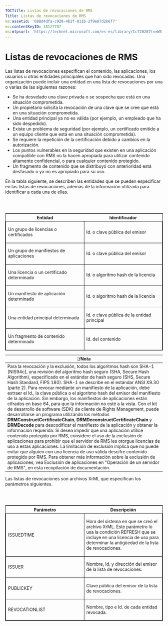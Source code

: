 ```yaml
---
TOCTitle: Listas de revocaciones de RMS
Title: Listas de revocaciones de RMS
ms:assetid: '688d4dfa-c928-4b2f-8116-2f9e87d2b6f7'
ms:contentKeyID: 18127787
ms:mtpsurl: 'https://technet.microsoft.com/es-es/library/Cc720287(v=WS.10)'
---
```


Listas de revocaciones de RMS
=============================

Las listas de revocaciones especifican el contenido, las aplicaciones, los usuarios u otras entidades principales que han sido revocadas. Una organización puede incluir una entidad en una lista de revocaciones por una o varias de las siguientes razones:

-   Se ha desvelado una clave privada o se sospecha que está en una situación comprometida.
-   Un propietario solicita la revocación de una clave que se cree que está en una situación comprometida.
-   Una entidad principal ya no es válida (por ejemplo, un empleado que ha sido despedido).
-   Existe un problema de seguridad (por ejemplo, un certificado emitido a un equipo cliente que está en una situación comprometida).
-   Se requiere la repetición de la certificación debido a cambios en la autorización.
-   Los puntos vulnerables en la seguridad que existen en una aplicación compatible con RMS no la hacen apropiada para utilizar contenido altamente confidencial, o para cualquier contenido protegido.
-   Un fragmento de contenido que se distribuyó con anterioridad está desfasado o ya no es apropiado para su uso.

En la tabla siguiente, se describen las entidades que se pueden especificar en las listas de revocaciones, además de la información utilizada para identificar a cada una de ellas.

###  

<p> </p>
<table style="border:1px solid black;">
<colgroup>
<col width="50%" />
<col width="50%" />
</colgroup>
<thead>
<tr class="header">
<th>Entidad</th>
<th>Identificador</th>
</tr>
</thead>
<tbody>
<tr class="odd">
<td style="border:1px solid black;"><p>Un grupo de licencias o certificados</p></td>
<td style="border:1px solid black;"><p>Id. o clave pública del emisor</p></td>
</tr>  
<tr class="even">
<td style="border:1px solid black;"><p>Un grupo de manifiestos de aplicaciones</p></td>
<td style="border:1px solid black;"><p>Id. o clave pública del emisor</p></td>
</tr>  
<tr class="odd">
<td style="border:1px solid black;"><p>Una licencia o un certificado determinado</p></td>
<td style="border:1px solid black;"><p>Id. o algoritmo hash de la licencia</p></td>
</tr>  
<tr class="even">
<td style="border:1px solid black;"><p>Un manifiesto de aplicación determinado</p></td>
<td style="border:1px solid black;"><p>Id. o algoritmo hash de la licencia</p></td>
</tr>  
<tr class="odd">
<td style="border:1px solid black;"><p>Una entidad principal determinada</p></td>
<td style="border:1px solid black;"><p>Id. o clave pública de la entidad principal</p></td>
</tr>  
<tr class="even">
<td style="border:1px solid black;"><p>Un fragmento de contenido determinado</p></td>
<td style="border:1px solid black;"><p>Id. del contenido</p></td>
</tr>  
</tbody>  
</table>
  
| ![](images/Cc720287.note(WS.10).gif)Nota                                                                                                                                                                                                                                                                                                                                                                                                                                                                                                                                                                                                                                                                                                                                                                                                                                                                                                                                                                                                                                                                                                                                                                                                                                                                                                                                                               |  
|-------------------------------------------------------------------------------------------------------------------------------------------------------------------------------------------------------------------------------------------------------------------------------------------------------------------------------------------------------------------------------------------------------------------------------------------------------------------------------------------------------------------------------------------------------------------------------------------------------------------------------------------------------------------------------------------------------------------------------------------------------------------------------------------------------------------------------------------------------------------------------------------------------------------------------------------------------------------------------------------------------------------------------------------------------------------------------------------------------------------------------------------------------------------------------------------------------------------------------------------------------------------------------------------------------------------------------------------------------------------------------------------------------------------------------------|  
| Para la revocación y la exclusión, todos los algoritmos hash son SHA-1 \[NIS94c\], una revisión del algoritmo hash seguro (SHA, Secure Hash Algorithm), especificado en el estándar de hash seguro (SHS, Secure Hash Standard, FIPS 180). SHA-1 se describe en el estándar ANSI X9.30 (parte 2). Para revocar mediante un manifiesto de la aplicación, debe extraer el Id., la clave pública o el algoritmo hash del emisor del manifiesto de la aplicación. Sin embargo, los manifiestos de aplicaciones están cifrados en base 64, para que la información no esté a la vista. Con el kit de desarrollo de software (SDK) de cliente de Rights Management, puede desarrollarse un programa utilizando los métodos **DRMConstructCertificateChain**, **DRMDeconstructCertificateChain** y **DRMDecode** para descodificar el manifiesto de la aplicación y obtener la información requerida. Si desea impedir que una aplicación utilice contenido protegido por RMS, considere el uso de la exclusión de aplicaciones para prohibir que el servidor de RMS les otorgue licencias de uso a estas aplicaciones. La limitación de exclusión implica que no puede evitar que alguien con una licencia de uso válida descifre contenido protegido por RMS. Para obtener más información sobre la exclusión de aplicaciones, vea Exclusión de aplicaciones en "Operación de un servidor de RMS", en esta recopilación de documentación. |
  
Las listas de revocaciones son archivos XrML que especifican los parámetros siguientes.
  
###  

<p> </p>
<table style="border:1px solid black;">  
<colgroup>  
<col width="50%" />  
<col width="50%" />  
</colgroup>  
<thead>  
<tr class="header">  
<th>Parámetro</th>  
<th>Descripción</th>  
</tr>  
</thead>  
<tbody>  
<tr class="odd">
<td style="border:1px solid black;"><p>ISSUEDTIME</p></td>
<td style="border:1px solid black;"><p>Hora del sistema en que se creó el archivo XrML. Este parámetro lo usa la condición REFRESH que se incluye en una licencia de uso para determinar la antigüedad de la lista de revocaciones.</p></td>
</tr>  
<tr class="even">
<td style="border:1px solid black;"><p>ISSUER</p></td>
<td style="border:1px solid black;"><p>Nombre, Id. y dirección del emisor de la lista de revocaciones.</p></td>
</tr>  
<tr class="odd">
<td style="border:1px solid black;"><p>PUBLICKEY</p></td>
<td style="border:1px solid black;"><p>Clave pública del emisor de la lista de revocaciones.</p></td>
</tr>  
<tr class="even">
<td style="border:1px solid black;"><p>REVOCATIONLIST</p></td>
<td style="border:1px solid black;"><p>Nombre, tipo e Id. de cada entidad revocada.</p></td>
</tr>  
</tbody>  
</table>
